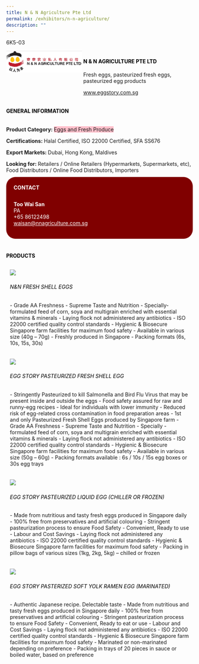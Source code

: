 ```yaml
---
title: N & N Agriculture Pte Ltd
permalink: /exhibitors/n-n-agriculture/
description: ""
---
```

<head>
	<div class="flex-paragraph">
		<!--hi there! this is a comment and will provide you with instructional guides-->
		<!--insert booth number here!-->
		<p style="text-transform: uppercase">6K5-03</p></div>
			<div class="flex-container" style="display: flex; flex-wrap: wrap;">
				<!--insert DOWNLOAD link of company logo between the " marks!-->
			<div class="card sgds" style="flex: 1 1 40%; display: block;"><img src="/images/nnagri.png"></div>
	<div class="card-sgds" style="flex: 1 1 58%; display: block; margin-left: 3px">
		<h4 style="text-transform: uppercase; color: black;"><!--insert the exhibitor's name between the <b> tags here--><b>N & N Agriculture Pte Ltd</b></h4><!--insert the exhibitor's description between the <p> tags here-->
		<p>Fresh eggs, pasteurized fresh eggs, pasteurized egg products</p>
		<!--insert the exhibitor's website link, making sure there is "https:// www." present please. make sure the entire https link goes in between the " marks-->
		<p><a href="https://www.eggstory.com.sg/" target="_blank"><!--insert the www website link here (no need for https)-->www.eggstory.com.sg</a></p>
	</div>
</div>
</head>

<body>
	<h4 style="text-transform: uppercase; color: black;"><b>General Information</b></h4>
		<div class="flex-container" style="display: flex; flex-wrap: wrap;">
			<div class="card sgds" style="flex: 1 1 65%; display: block; align-self: stretch">
			<div class="flex-paragraph">
			<p><b>Product Category: </b><span style=" background-color: pink; border-radius: 10 px;"><!--insert the exhibitor's pdt cat between the <p> tags here-->Eggs and Fresh Produce</span></p> 
				<p><b>Certifications: </b><!--insert all the exhibitor's certifications between the </b> and </p> here-->Halal Certified, ISO 22000 Certified, SFA SS676</p>
			<p><b>Export Markets: </b><!--insert all the exhibitor's export markets between the </b> and </p> here-->Dubai, Hong Kong, Maldives</p>
			<p style="margin-bottom: 10px;"><b>Looking for: </b><!--insert all the exhibitor's potential business partners between the </b> and </p> here-->Retailers / Online Retailers (Hypermarkets, Supermarkets, etc), Food Distributors / Online Food Distributors, Importers</p>
			</div>
		</div>
		<div class="card sgds" style="flex: 1 1 35%; padding: 10px; display: block; background-color: maroon; border-radius: 25px; align-self: center;">
		<h4 style="color: white; margin-top: 10px; margin-left: 10px;">CONTACT</h4>
		<div class="flex-paragraph">
			<!--replace with exhibitor's: -->
			<p style="padding: 10px; color: white;"><b><!-- POC name-->Too Wai San</b><br><!-- designation-->PA<br><!--contact number-->+65 86122498<br><!-- for linking purposes, insert their email after "mailto:"...--><a href="mailto:waisan@nnagriculture.com.sg" style="color: white;"><!--...and also include the display email before </a> here-->waisan@nnagriculture.com.sg</a></p>
		</div>
			</div>
		</div>
	<br>
		<h4 style="text-transform: uppercase; color: black;"><b>products</b></h4>
<div style="display: flex; flex-wrap: wrap;">
  <div class="card sgds" style="flex: 1 1 47%; margin: 10px; display: block;"><!--insert the exhibitor's DOWNLOAD image for product between the " marks here-->
	<div class="flex-image" style="display: block;"><img src="https://drive.google.com/u/0/uc?id=1JDKFsIkNMVicg9kP3VLVmX1HVZR8a7E7&export=download"></div>
	<div class="flex-paragraph">
		<h6 style="text-transform: uppercase; color: black;"><!--insert product name before </h6> and product description after <p>-->N&N Fresh Shell Eggs</h6>
		<p>- Grade AA Freshness
			- Supreme Taste and Nutrition
			- Specially-formulated feed of corn, soya and multigrain enriched with essential vitamins & minerals
			- Laying flock not administered any antibiotics
			- ISO 22000 certified quality control standards
			- Hygienic & Biosecure Singapore farm facilities for maximum food safety
			- Available in various size (40g – 70g)
			- Freshly produced in Singapore
			- Packing formats (6s, 10s, 15s, 30s)</p></div>
	</div>
		<div class="card sgds" style="flex: 1 1 47%; margin: 10px; display: block;">
		<div class="flex-image" style="display: block;"><img src="https://drive.google.com/u/0/uc?id=1ajJO_M2aoeJOGUSOuVo-jWlIRwHXDpy5&export=download"></div>
	<div class="flex-paragraph">
		<h6 style="text-transform: uppercase; color: black;">Egg Story Pasteurized Fresh Shell Egg</h6>
		<p>- Stringently Pasteurized to kill Salmonella and Bird Flu Virus that may be present inside and outside the eggs
			- Food safety assured for raw and runny-egg recipes
			- Ideal for individuals with lower immunity
			- Reduced risk of egg-related cross contamination in food preparation areas
			- 1st and only Pasteurized Fresh Shell Eggs produced by Singapore farm
			- Grade AA Freshness
			- Supreme Taste and Nutrition
			- Specially -formulated feed of corn, soya and multigrain enriched with essential vitamins & minerals
			- Laying flock not administered any antibiotics
			- ISO 22000 certified quality control standards
			- Hygienic & Biosecure Singapore farm facilities for maximum food safety
			- Available in various size (50g – 60g)
			- Packing formats available : 6s / 10s / 15s egg boxes or 30s egg trays</p></div>
	</div>
		<div class="card sgds" style="flex: 1 1 47%; margin: 10px; display: block;">
		<div class="flex-image" style="display: block;"><img src="https://drive.google.com/u/0/uc?id=1bQ7ZF1yvXOOjldquJDHibPsty7f0tRFC&export=download"></div>
	<div class="flex-paragraph">
		<h6 style="text-transform: uppercase; color: black;">Egg Story Pasteurized Liquid Egg (Chiller or frozen)</h6>
		<p>- Made from nutritious and tasty fresh eggs produced in Singapore daily
			- 100% free from preservatives and artificial colouring
			- Stringent pasteurization process to ensure Food Safety
			- Convenient, Ready to use
			- Labour and Cost Savings
			- Laying flock not administered any antibiotics
			- ISO 22000 certified quality control standards
			- Hygienic & Biosecure Singapore farm facilities for maximum food safety
			- Packing in pillow bags of various sizes (1kg, 2kg, 5kg) – chilled or frozen</p></div>
		</div>
		<div class="card sgds" style="flex: 1 1 47%; margin: 10px; display: block;">
		<div class="flex-image" style="display: block;"><img src="https://drive.google.com/u/0/uc?id=1_fNi_B6DYAiEwUn8Rzo5rGZ54iQmWQUy&export=download"></div>
	<div class="flex-paragraph">
		<h6 style="text-transform: uppercase; color: black;">Egg story Pasterized Soft Yolk Ramen Egg (Marinated)</h6>
		<p>- Authentic Japanese recipe. Delectable taste
			- Made from nutritious and tasty fresh eggs produced in Singapore daily
			- 100% free from preservatives and artificial colouring
			- Stringent pasteurization process to ensure Food Safety
			- Convenient, Ready to eat or use
			- Labour and Cost Savings
			- Laying flock not administered any antibiotics
			- ISO 22000 certified quality control standards
			- Hygienic & Biosecure Singapore farm facilities for maximum food safety
			- Marinated or non-marinated depending on preference
			- Packing in trays of 20 pieces in sauce or boiled water, based on preference</p></div>
	</div>
	<!--don't delete these 2 tags. double check how the layout looks on the right too and lemme know if there are any problems! thank u so much for ur hardwork!-->
	</div>
</body>
